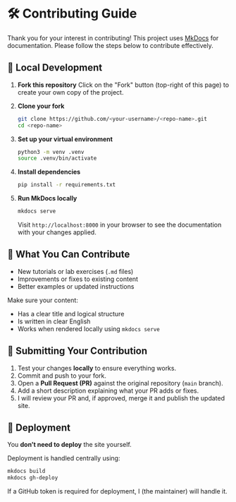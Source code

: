 # 🛠️ Contributing Guide

Thank you for your interest in contributing! This project uses [MkDocs](https://www.mkdocs.org/) for documentation. Please follow the steps below to contribute effectively.

## 🧪 Local Development

1. **Fork this repository**
   Click on the "Fork" button (top-right of this page) to create your own copy of the project.

2. **Clone your fork**

   ```bash
   git clone https://github.com/<your-username>/<repo-name>.git
   cd <repo-name>
   ```

3. **Set up your virtual environment**

   ```bash
   python3 -m venv .venv
   source .venv/bin/activate
   ```

4. **Install dependencies**

   ```bash
   pip install -r requirements.txt
   ```

5. **Run MkDocs locally**

   ```bash
   mkdocs serve
   ```

   Visit `http://localhost:8000` in your browser to see the documentation with your changes applied.

## 📄 What You Can Contribute

* New tutorials or lab exercises (`.md` files)
* Improvements or fixes to existing content
* Better examples or updated instructions

Make sure your content:

* Has a clear title and logical structure
* Is written in clear English
* Works when rendered locally using `mkdocs serve`

## 🔁 Submitting Your Contribution

1. Test your changes **locally** to ensure everything works.
2. Commit and push to your fork.
3. Open a **Pull Request (PR)** against the original repository (`main` branch).
4. Add a short description explaining what your PR adds or fixes.
5. I will review your PR and, if approved, merge it and publish the updated site.

## 🚫 Deployment

You **don’t need to deploy** the site yourself.

Deployment is handled centrally using:

```bash
mkdocs build
mkdocs gh-deploy
```

If a GitHub token is required for deployment, I (the maintainer) will handle it.